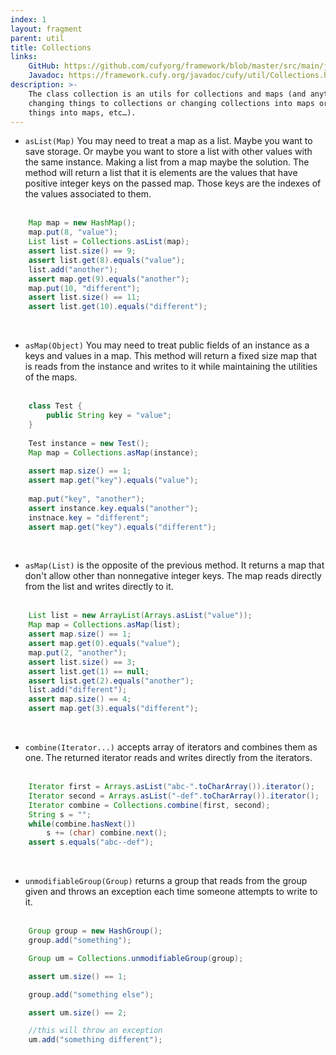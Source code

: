 ```yaml
---
index: 1
layout: fragment
parent: util
title: Collections
links:
    GitHub: https://github.com/cufyorg/framework/blob/master/src/main/java/cufy/util/Collections.java
    Javadoc: https://framework.cufy.org/javadoc/cufy/util/Collections.html
description: >-
    The class collection is an utils for collections and maps (and anything from
    changing things to collections or changing collections into maps or changing 
    things into maps, etc…).
---
```


- `asList(Map)` You may need to treat a map as a list. Maybe you want to save
storage. Or maybe you want to store a list with other values with the same instance. 
Making a list from a map maybe the solution. The method will return a list
that it is elements are the values that have positive integer keys on the
passed map. Those keys are the indexes of the values associated to them.
<br><br>
```java 
    Map map = new HashMap();
    map.put(8, "value");
    List list = Collections.asList(map);
    assert list.size() == 9;
    assert list.get(8).equals("value");
    list.add("another");
    assert map.get(9).equals("another");
    map.put(10, "different");
    assert list.size() == 11;
    assert list.get(10).equals("different");
```
<br>

- `asMap(Object)` You may need to treat public fields of an instance as a keys and
values in a map. This method will return a fixed size map that is reads from the instance
and writes to it while maintaining the utilities of the maps.
<br><br>
```java 
    class Test {
        public String key = "value";
    }
    
    Test instance = new Test();
    Map map = Collections.asMap(instance);
    
    assert map.size() == 1;
    assert map.get("key").equals("value");
    
    map.put("key", "another");
    assert instance.key.equals("another");
    instnace.key = "different";
    assert map.get("key").equals("different");
```
<br>

- `asMap(List)` is the opposite of the previous method. It returns a map
that don't allow other than nonnegative integer keys. The map reads directly
from the list and writes directly to it.
<br><br>
```java 
    List list = new ArrayList(Arrays.asList("value"));
    Map map = Collections.asMap(list);
    assert map.size() == 1;
    assert map.get(0).equals("value");
    map.put(2, "another");
    assert list.size() == 3;
    assert list.get(1) == null;
    assert list.get(2).equals("another");
    list.add("different");
    assert map.size() == 4;
    assert map.get(3).equals("different");
```
<br>

- `combine(Iterator...)` accepts array of iterators and combines them as one.
The returned iterator reads and writes directly from the iterators.
<br><br>
```java 
    Iterator first = Arrays.asList("abc-".toCharArray()).iterator();
    Iterator second = Arrays.asList("-def".toCharArray()).iterator();
    Iterator combine = Collections.combine(first, second);
    String s = "";
    while(combine.hasNext())
        s += (char) combine.next();
    assert s.equals("abc--def");
```
<br>

- `unmodifiableGroup(Group)` returns a group that reads from the group given
and throws an exception each time someone attempts to write to it.
<br><br>
```java 
    Group group = new HashGroup();
    group.add("something");

    Group um = Collections.unmodifiableGroup(group);

    assert um.size() == 1;

    group.add("something else");

    assert um.size() == 2;

    //this will throw an exception
    um.add("something different");
```